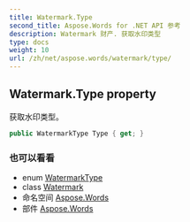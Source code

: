 ```yaml
---
title: Watermark.Type
second_title: Aspose.Words for .NET API 参考
description: Watermark 财产. 获取水印类型
type: docs
weight: 10
url: /zh/net/aspose.words/watermark/type/
---
```

## Watermark.Type property

获取水印类型。

```csharp
public WatermarkType Type { get; }
```

### 也可以看看

* enum [WatermarkType](../../watermarktype/)
* class [Watermark](../)
* 命名空间 [Aspose.Words](../../watermark/)
* 部件 [Aspose.Words](../../../)


